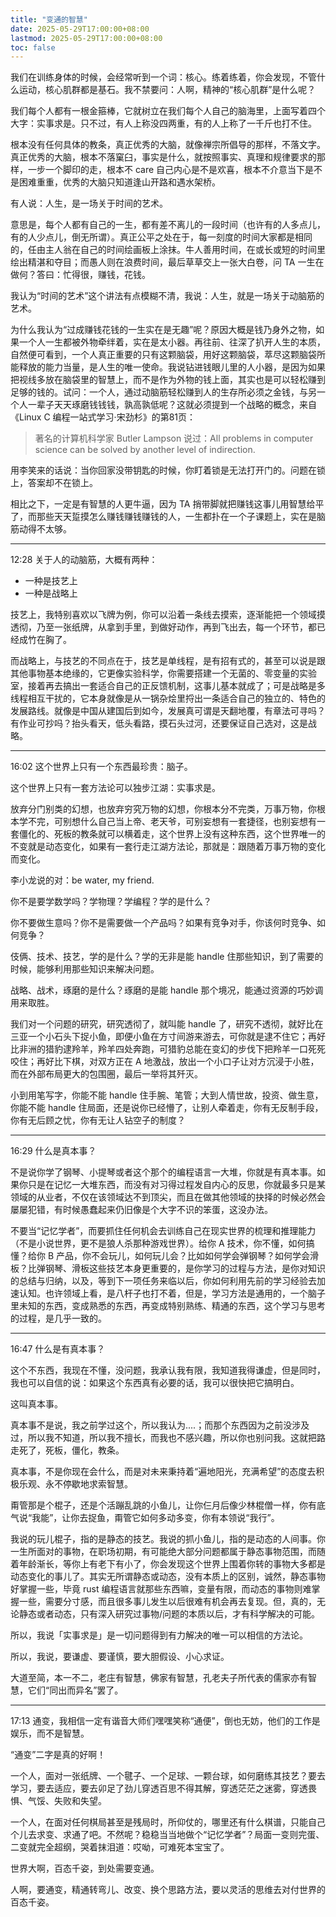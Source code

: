 ```yaml
---
title: "变通的智慧"
date: 2025-05-29T17:00:00+08:00
lastmod: 2025-05-29T17:00:00+08:00
toc: false
---
```


我们在训练身体的时候，会经常听到一个词：核心。练着练着，你会发现，不管什么运动，核心肌群都是基石。我不禁要问：人啊，精神的“核心肌群”是什么呢？

<!--more-->

我们每个人都有一根金箍棒，它就树立在我们每个人自己的脑海里，上面写着四个大字：实事求是。只不过，有人上称没四两重，有的人上称了一千斤也打不住。

根本没有任何具体的教条，真正优秀的大脑，就像禅宗所倡导的那样，不落文字。真正优秀的大脑，根本不落窠臼，事实是什么，就按照事实、真理和规律要求的那样，一步一个脚印的走，根本不 care 自己内心是不是欢喜，根本不介意当下是不是困难重重，优秀的大脑只知道逢山开路和遇水架桥。

有人说：人生，是一场关于时间的艺术。

意思是，每个人都有自己的一生，都有差不离儿的一段时间（也许有的人多点儿，有的人少点儿，倒无所谓）。真正公平之处在于，每一刻度的时间大家都是相同的，任由主人翁在自己的时间绘画板上涂抹。牛人善用时间，在或长或短的时间里绘出精湛和夺目；而愚人则在浪费时间，最后草草交上一张大白卷，问 TA 一生在做何？答曰：忙得很，赚钱，花钱。

我认为“时间的艺术”这个讲法有点模糊不清，我说：人生，就是一场关于动脑筋的艺术。

为什么我认为“过成赚钱花钱的一生实在是无趣”呢？原因大概是钱乃身外之物，如果一个人一生都被外物牵绊着，实在是太小器。再往前、往深了扒开人生的本质，自然便可看到，一个人真正重要的只有这颗脑袋，用好这颗脑袋，萃尽这颗脑袋所能释放的能力当量，是人生的唯一使命。我说钻进钱眼儿里的人小器，是因为如果把视线多放在脑袋里的智慧上，而不是作为外物的钱上面，其实也是可以轻松赚到足够的钱的。试问：一个人，通过动脑筋轻松赚到人的生存所必须之金钱，与另一个人一辈子天天琢磨钱钱钱，孰高孰低呢？这就必须提到一个战略的概念，来自《Linux C 编程一站式学习·宋劲杉》的第81页：

> 著名的计算机科学家 Butler Lampson 说过：All problems in computer science can be solved by another level of indirection.

用李笑来的话说：当你回家没带钥匙的时候，你盯着锁是无法打开门的。问题在锁上，答案却不在锁上。

相比之下，一定是有智慧的人更牛逼，因为 TA 捎带脚就把赚钱这事儿用智慧给平了，而那些天天踅摸怎么赚钱赚钱赚钱的人，一生都扑在一个子课题上，实在是脑筋动得不太够。

----

12:28 关于人的动脑筋，大概有两种：
* 一种是技艺上
* 一种是战略上

技艺上，我特别喜欢以飞牌为例，你可以沿着一条线去摸索，逐渐能把一个领域摸透彻，乃至一张纸牌，从拿到手里，到做好动作，再到飞出去，每一个环节，都已经成竹在胸了。

而战略上，与技艺的不同点在于，技艺是单线程，是有招有式的，甚至可以说是跟其他事物基本绝缘的，它更像实验科学，你需要搭建一个无菌的、零变量的实验室，接着再去搞出一套适合自己的正反馈机制，这事儿基本就成了；可是战略是多线程相互干扰的，它本身就像是从一锅杂烩里捋出一条适合自己的独立的、特色的发展路线。就像是中国从建国后到如今，发展真可谓是天翻地覆，有章法可寻吗？有作业可抄吗？抬头看天，低头看路，摸石头过河，还要保证自己选对，这是战略。

-----

16:02 这个世界上只有一个东西最珍贵：脑子。

这个世界上只有一套方法论可以独步江湖：实事求是。

放弃分门别类的幻想，也放弃穷究万物的幻想，你根本分不完类，万事万物，你根本学不完，可别想什么自己当上帝、老天爷，可别妄想有一套捷径，也别妄想有一套僵化的、死板的教条就可以横着走，这个世界上没有这种东西，这个世界唯一的不变就是动态变化，如果有一套行走江湖方法论，那就是：跟随着万事万物的变化而变化。

李小龙说的对：be water, my friend.

你不是要学数学吗？学物理？学编程？学的是什么？

你不要做生意吗？你不是需要做一个产品吗？如果有竞争对手，你该何时竞争、如何竞争？

伎俩、技术、技艺，学的是什么？学的无非是能 handle 住那些知识，到了需要的时候，能够利用那些知识来解决问题。

战略、战术，琢磨的是什么？琢磨的是能 handle 那个境况，能通过资源的巧妙调用来取胜。

我们对一个问题的研究，研究透彻了，就叫能 handle 了，研究不透彻，就好比在三亚一个小石头下捉小鱼，即便小鱼在方寸间游来游去，可你就是逮不住它；再好比非洲的猎豹逮羚羊，羚羊四处奔跑，可猎豹总能在变幻的步伐下把羚羊一口死死咬住；再好比下棋，对双方正在 A 地激战，放出一个小口子让对方沉浸于小胜，而在外部布局更大的包围圈，最后一举将其歼灭。

小到用笔写字，你能不能 handle 住手腕、笔管；大到人情世故，投资、做生意，你能不能 handle 住局面，还是说你已经懵了，让别人牵着走，你有无反制手段，你有无后顾之忧，你有无让人钻空子的制度？

----

16:29 什么是真本事？

不是说你学了钢琴、小提琴或者这个那个的编程语言一大堆，你就是有真本事。如果你只是在记忆一大堆东西，而没有对习得过程发自内心的反思，你就最多只是某领域的从业者，不仅在该领域达不到顶尖，而且在做其他领域的抉择的时候必然会屡屡犯错，有时候愚蠢起来仍旧像是个大字不识的笨蛋，这没办法。

不要当“记忆学者”，而要抓住任何机会去训练自己在现实世界的梳理和推理能力（不是小说世界，更不是狼人杀那种游戏世界）。给你 A 技术，你不懂，如何搞懂？给你 B 产品，你不会玩儿，如何玩儿会？比如如何学会弹钢琴？如何学会滑板？比弹钢琴、滑板这些技艺本身更重要的，是你学习的过程与方法，是你对知识的总结与归纳，以及，等到下一项任务来临以后，你如何利用先前的学习经验去加速认知。也许领域上看，是八杆子也打不着，但是，学习方法是通用的，一个脑子里未知的东西，变成熟悉的东西，再变成特别熟练、精通的东西，这个学习与思考的过程，是几乎一致的。

------

16:47 什么是有真本事？

这个不东西，我现在不懂，没问题，我承认我有限，我知道我得谦虚，但是同时，我也可以自信的说：如果这个东西真有必要的话，我可以很快把它搞明白。

这叫真本事。

真本事不是说，我之前学过这个，所以我认为....；而那个东西因为之前没涉及过，所以我不知道，所以我不擅长，而我也不感兴趣，所以你也别问我。这就把路走死了，死板，僵化，教条。

真本事，不是你现在会什么，而是对未来秉持着“遍地阳光，充满希望”的态度去积极乐观、永不停歇地求索智慧。

甭管那是个棍子，还是个活蹦乱跳的小鱼儿，让你仨月后像少林棍僧一样，你有底气说“我能”，让你去捉鱼，甭管它如何多动多变，你有本领说“我行”。

我说的玩儿棍子，指的是静态的技艺。我说的抓小鱼儿，指的是动态的人间事。你一生所面对的事物，在职场初期，有可能绝大部分问题都属于静态事物范围，而随着年龄渐长，等你上有老下有小了，你会发现这个世界上围着你转的事物大多都是动态变化的事儿了。其实无所谓静态或动态，没有本质上的区别，诚然，静态事物好掌握一些，毕竟 rust 编程语言就那些东西嘛，变量有限，而动态的事物则难掌握一些，需要分寸感，而且很多事儿发生以后很难有机会再去复现。但，真的，无论静态或者动态，只有深入研究过事物/问题的本质以后，才有科学解决的可能。

所以，我说「实事求是」是一切问题得到有力解决的唯一可以相信的方法论。

所以，我说，要谦虚、要谨慎，要大胆假设、小心求证。

大道至简，本一不二，老庄有智慧，佛家有智慧，孔老夫子所代表的儒家亦有智慧，它们“同出而异名”罢了。

-------

17:13 通变，我相信一定有谐音大师们嘿嘿笑称“通便”，倒也无妨，他们的工作是娱乐，而不是智慧。

“通变”二字是真的好啊！

一个人，面对一张纸牌、一个毽子、一个足球、一颗台球，如何磨练其技艺？要去学习，要去适应，要去卯足了劲儿穿透百思不得其解，穿透茫茫之迷雾，穿透畏惧、气馁、失败和失望。

一个人，在面对任何棋局甚至是残局时，所仰仗的，哪里还有什么棋谱，只能自己个儿去求变、求通了吧。不然呢？稳稳当当地做个“记忆学者”？局面一变则完蛋、二变就完全超纲，哭着抹泪道：哎呦，可难死本宝宝了。

世界大啊，百态千姿，到处需要变通。

人啊，要通变，精通转弯儿、改变、换个思路方法，要以灵活的思维去对付世界的百态千姿。